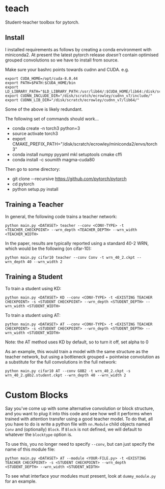 # teach

Student-teacher toolbox for pytorch.

## Install

I installed requirements as follows by creating a conda environment with miniconda2. At present the latest pytorch release *doesn't* contain optimised grouped convolutions so we have to install from source.

Make sure your bashrc points towards cudnn and CUDA. 
e.g.
```
export CUDA_HOME=/opt/cuda-8.0.44
export PATH=$PATH:$CUDA_HOME/bin
export LD_LIBRARY_PATH="$LD_LIBRARY_PATH:/usr/lib64/:$CUDA_HOME/lib64:/disk/scratch/ecrowley/cudnn_v7/lib64/"
export CUDNN_INCLUDE_DIR="/disk/scratch/ecrowley/cudnn_v7/include/"
export CUDNN_LIB_DIR="/disk/scratch/ecrowley/cudnn_v7/lib64/"
```
Some of the above is likely redundant.

The following set of commands should work...

- conda create -n torch3 python=3
- source activate torch3
- export CMAKE_PREFIX_PATH="/disk/scratch/ecrowley/miniconda2/envs/torch3"
- conda install numpy pyyaml mkl setuptools cmake cffi
- conda install -c soumith magma-cuda80

Then go to some directory:
- git clone --recursive https://github.com/pytorch/pytorch
- cd pytorch
- python setup.py install

## Training a Teacher

In general, the following code trains a teacher network:

```
python main.py <DATASET> teacher --conv <CONV-TYPE> -t <TEACHER_CHECKPOINT> --wrn_depth <TEACHER_DEPTH> --wrn_width <TEACHER_WIDTH>
```

In the paper, results are typically reported using a standard 40-2 WRN,
which would be the following (on cifar-10):

```
python main.py cifar10 teacher --conv Conv -t wrn_40_2.ckpt --wrn_depth 40 --wrn_width 2
```

## Training a Student

To train a student using KD:

```
python main.py <DATASET> KD --conv <CONV-TYPE> -t <EXISTING TEACHER CHECKPOINT> -s <STUDENT CHECKPOINT> --wrn_depth <STUDENT_DEPTH> --wrn_width <STUDENT_WIDTH>
```
  
To train a student using AT:

```
python main.py <DATASET> AT --conv <CONV-TYPE> -t <EXISTING TEACHER CHECKPOINT> -s <STUDENT CHECKPOINT> --wrn_depth <STUDENT_DEPTH> --wrn_width <STUDENT_WIDTH>
```
  
Note: the AT method uses KD by default, so to turn it off, set alpha to 0

As an example, this would train a model with the same structure as the
teacher network, but using a bottleneck grouped + pointwise convolution as
a substitute for the full convolutions in the full network:

```
python main.py cifar10 AT --conv G8B2 -t wrn_40_2.ckpt -s wrn_40_2.g8b2.student.ckpt --wrn_depth 40 --wrn_width 2
```

# Custom Blocks

Say you've come up with some alternative convolution or block structure,
and you want to plug it into this code and see how well it performs when
trained with attention transfer using a good teacher model. To do that, all
you have to do is write a python file with `nn.Module` child objects
named `Conv` and (optionally) `Block`. If `Block` is not defined, we will
default to whatever the `blocktype` option is.

To use this, you no longer need to specify `--conv`, but can just specify
the name of this module file:

```
python main.py <DATASET> AT --module <YOUR-FILE.py> -t <EXISTING TEACHER CHECKPOINT> -s <STUDENT CHECKPOINT> --wrn_depth <STUDENT_DEPTH> --wrn_width <STUDENT_WIDTH>
```

To see what interface your modules must present, look at `dummy_module.py`
for an example.
